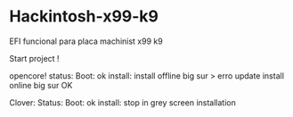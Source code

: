 # Hackintosh-x99-k9
EFI funcional para placa machinist x99 k9


Start project !


opencore!
    status:
         Boot: ok
         install:
                   install offline big sur > erro update 
                   install online big sur OK
         
         
Clover:
    Status:
          Boot: ok 
          install: stop in grey screen installation
          
